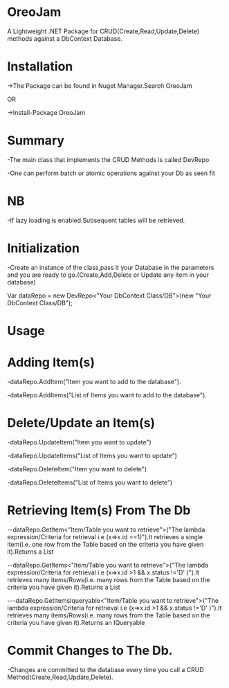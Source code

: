 # OreoJam
A Lightweight .NET Package for CRUD(Create,Read,Update,Delete) methods against a DbContext Database.

# Installation
->The Package can be found in Nuget Manager.Search OreoJam

OR

->Install-Package OreoJam

# Summary
-The main class that implements the CRUD Methods is called DevRepo

-One can perform batch or atomic operations against your Db as seen fit


# NB
-If lazy loading is enabled.Subsequent tables will be retrieved.

# Initialization
-Create an instance of the class,pass it your Database in the parameters and you are ready to go.(Create,Add,Delete or Update any item in your database)

Var dataRepo = new DevRepo<"Your DbContext Class/DB">(new "Your DbContext Class/DB");

# Usage
# Adding Item(s)
-dataRepo.AddItem("Item you want to add to the database").

-dataRepo.AddItems("List of Items you want to add to the database").

# Delete/Update an Item(s)
-dataRepo.UpdateItem("Item you want to update")

-dataRepo.UpdateItems("List of Items you want to update")

-dataRepo.DeleteItem("Item you want to delete")

-dataRepo.DeleteItems("List of Items you want to delete")


# Retrieving Item(s) From The Db
--dataRepo.GetItem<"Item/Table you want to retrieve">("The lambda expression/Criteria for retrieval i.e (x=>x.id ==1)").It retrieves a single item(i.e. one row from the Table based on the criteria you have given it).Returns a List

--dataRepo.GetItems<"Item/Table you want to retrieve">("The lambda expression/Criteria for retrieval i.e (x=>x.id >1 && x.status !='D' )").It retrieves many items/Rows(i.e. many rows from the Table based on the criteria you have given it).Returns a List

---dataRepo.GetItemsIqueryable<"Item/Table you want to retrieve">("The lambda expression/Criteria for retrieval i.e (x=>x.id >1 && x.status !='D' )").It retrieves many items/Rows(i.e. many rows from the Table based on the criteria you have given it).Returns an IQueryable

# Commit Changes to The Db.

-Changes are committed to the database every time you call a CRUD Method(Create,Read,Update,Delete).



